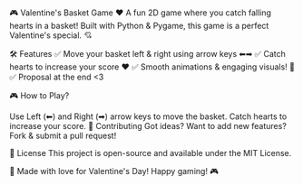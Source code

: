 🎮 Valentine's Basket Game ❤️ A fun 2D game where you catch falling hearts in a basket! Built with Python & Pygame, this game is a perfect Valentine's special. 💘

🛠️ Features ✅ Move your basket left & right using arrow keys ⬅➡
✅ Catch hearts to increase your score ❤️
✅ Smooth animations & engaging visuals! 🚀
✅ Proposal at the end <3

🎮 How to Play?

Use Left (⬅) and Right (➡) arrow keys to move the basket.
Catch hearts to increase your score.
🚀 Contributing Got ideas? Want to add new features? Fork & submit a pull request!

📝 License This project is open-source and available under the MIT License.

💖 Made with love for Valentine's Day! Happy gaming! 🎮
